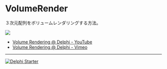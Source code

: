 # VolumeRender

３次元配列をボリュームレンダリングする方法。

[![](https://github.com/LUXOPHIA/VolumeRender/raw/d2dc31f31459748f5daf6603043e882371efe122/--------/_SCREENSHOT/VolumeRender.png)](https://youtu.be/ZeR9oHSZE9Y)

* [Volume Rendering @ Delphi - YouTube](https://youtu.be/ZeR9oHSZE9Y)
* [Volume Rendering @ Delphi - Vimeo](https://vimeo.com/luxophia/volumerender-delphi)

----

[![Delphi Starter](http://img.en25.com/EloquaImages/clients/Embarcadero/%7B063f1eec-64a6-4c19-840f-9b59d407c914%7D_dx-starter-bn159.png)](https://www.embarcadero.com/jp/products/delphi/starter)
